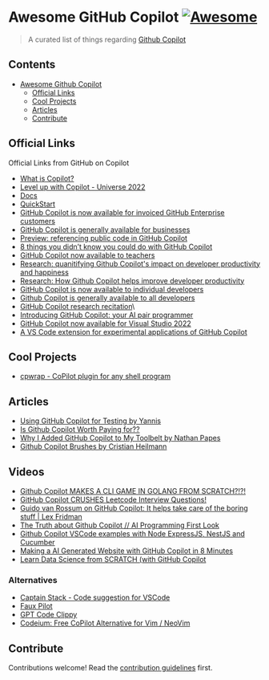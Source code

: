 # Awesome GitHub Copilot [![Awesome](https://awesome.re/badge.svg)](https://awesome.re)

> A curated list of things regarding [Github Copilot](https://github.com/features/copilot)

## Contents

- [Awesome Github Copilot](#awesome-github-copilot)
  - [Official Links](#official-links)
  - [Cool Projects](#cool-projects)
  - [Articles](#articles)
  - [Contribute](#contribute)

## Official Links

Official Links from GitHub on Copilot

- [What is Copilot?](https://www.youtube.com/watch?v=IqXNhakuwVc)
- [Level up with Copilot - Universe 2022](https://www.youtube.com/watch?v=inr1fFxvFAw)
- [Docs](https://docs.github.com/en/copilot)
- [QuickStart](https://docs.github.com/en/copilot/quickstart)
- [GitHub Copilot is now available for invoiced GitHub Enterprise customers](https://github.blog/changelog/2022-12-07-github-copilot-is-now-available-for-invoiced-github-enterprise-customers)
- [GitHub Copilot is generally available for businesses](https://github.blog/2022-12-07-github-copilot-is-generally-available-for-businesses/)
- [Preview: referencing public code in GitHub Copilot](https://github.blog/2022-11-01-preview-referencing-public-code-in-github-copilot/)
- [8 things you didn’t know you could do with GitHub Copilot](https://github.blog/2022-09-14-8-things-you-didnt-know-you-could-do-with-github-copilot/)
- [GitHub Copilot now available to teachers](https://github.blog/2022-09-08-github-copilot-now-available-for-teachers/)
- [Research: quanitifying Github Copilot's impact on developer productivity and happiness](https://github.blog/2022-09-07-research-quantifying-github-copilots-impact-on-developer-productivity-and-happiness/)
- [Research: How Github Copilot helps improve developer productivity](https://github.blog/2022-07-14-research-how-github-copilot-helps-improve-developer-productivity/)
- [GitHub Copilot is now available to individual developers](https://github.blog/changelog/2022-06-21-github-copilot-is-now-available-to-individual-developers)
- [Github Copilot is generally available to all developers](https://github.blog/2022-06-21-github-copilot-is-generally-available-to-all-developers/)
- [GitHub Copilot research recitation](https://github.blog/2021-06-30-github-copilot-research-recitation/)\
- [Introducing GitHub Copilot: your AI pair programmer](https://github.blog/2021-06-29-introducing-github-copilot-ai-pair-programmer/)
- [GitHub Copilot now available for Visual Studio 2022](https://github.blog/2022-03-29-github-copilot-now-available-for-visual-studio-2022/)
- [A VS Code extension for experimental applications of GitHub Copilot](https://githubnext.com/projects/copilot-labs/)

## Cool Projects

- [cpwrap - CoPilot plugin for any shell program](https://github.com/MarkMendell/cpwrap)

## Articles

- [Using GitHub Copilot for Testing by Yannis](https://www.strictmode.io/articles/using-github-copilot-for-testing)
- [Is Github Copilot Worth Paying for??](https://www.youtube.com/watch?v=Eqkc33g60-k)
- [Why I Added GitHub Copilot to My Toolbelt by Nathan Papes](https://spin.atomicobject.com/2023/01/30/github-copilot-toolbelt/)
- [Github Copilot Brushes by Cristian Heilmann](https://christianheilmann.com/2022/12/13/code-brushes-for-github-copilot/)

## Videos

- [Github Copilot MAKES A CLI GAME IN GOLANG FROM SCRATCH?!?!](https://www.youtube.com/watch?v=Xw_qbJp52cY)
- [GitHub Copilot CRUSHES Leetcode Interview Questions!](https://www.youtube.com/watch?v=FHwnrYm0mNc)
- [Guido van Rossum on GitHub Copilot: It helps take care of the boring stuff | Lex Fridman](https://www.youtube.com/watch?v=_KjSkGgaJ1k)
- [The Truth about Github Copilot // AI Programming First Look](https://www.youtube.com/watch?v=4duqI8WyfqE)
- [Github Copilot VSCode examples with Node ExpressJS, NestJS and Cucumber](https://www.youtube.com/watch?v=DlOQ-GzNlV0)
- [Making a AI Generated Website with GitHub Copilot in 8 Minutes](https://www.youtube.com/watch?v=zaslz4myzE0)
- [Learn Data Science from SCRATCH (with GitHub Copilot](https://www.youtube.com/watch?v=C_0mtbAWNtQ)

### Alternatives

- [Captain Stack - Code suggestion for VSCode](https://github.com/hieunc229/copilot-clone)
- [Faux Pilot](https://github.com/fauxpilot/fauxpilot)
- [GPT Code Clippy](https://github.com/CodedotAl/gpt-code-clippy)
- [Codeium: Free CoPilot Alternative for Vim / NeoVim](https://github.com/Exafunction/codeium.vim)

## Contribute

Contributions welcome! Read the [contribution guidelines](contributing.md) first.
